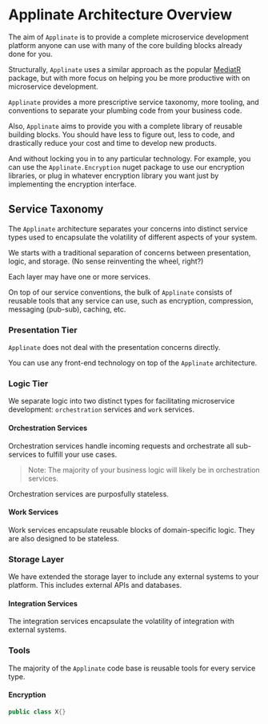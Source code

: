 # Applinate Architecture Overview

The aim of `Applinate` is to provide a complete microservice development platform anyone can use with many of the core building blocks already done for you.

Structurally, `Applinate` uses a similar approach as the popular [MediatR](https://github.com/jbogard/MediatR) package, but with more focus on helping you be more productive with on microservice development.  

`Applinate` provides a more prescriptive service taxonomy, more tooling, and conventions to separate your plumbing code from your business code.  

Also, `Applinate` aims to provide you with a complete library of reusable building blocks.  You should have less to figure out, less to code, and drastically reduce your cost and time to develop new products.

And without locking you in to any particular technology.  For example, you can use the `Applinate.Encryption` nuget package to use our encryption libraries, or plug in whatever encryption library you want just by implementing the encryption interface.

## Service Taxonomy

The `Applinate` architecture separates your concerns into distinct service types used to encapsulate the volatility of different aspects of your system.

We starts with a traditional separation of concerns between presentation, logic, and storage. (No sense reinventing the wheel, right?)

Each layer may have one or more services.

On top of our service conventions, the bulk of `Applinate` consists of reusable tools that any service can use, such as encryption, compression, messaging (pub-sub), caching, etc.

### Presentation Tier

`Applinate` does not deal with the presentation concerns directly.

You can use any front-end technology on top of the `Applinate` architecture.

### Logic Tier

We separate logic into two distinct types for facilitating microservice development: `orchestration` services and `work` services.

#### Orchestration Services

Orchestration services handle incoming requests and orchestrate all sub-services to fulfill your use cases.

> Note: The majority of your business logic will likely be in orchestration services.

Orchestration services are purposfully stateless.

#### Work Services

Work services encapsulate reusable blocks of domain-specific logic.  They are also designed to be stateless.

### Storage Layer

We have extended the storage layer to include any external systems to your platform.  This includes external APIs and databases.

#### Integration Services

The integration services encapsulate the volatility of integration with external systems.

### Tools

The majority of the `Applinate` code base is reusable tools for every service type.

#### Encryption

```csharp
public class X{}
```

